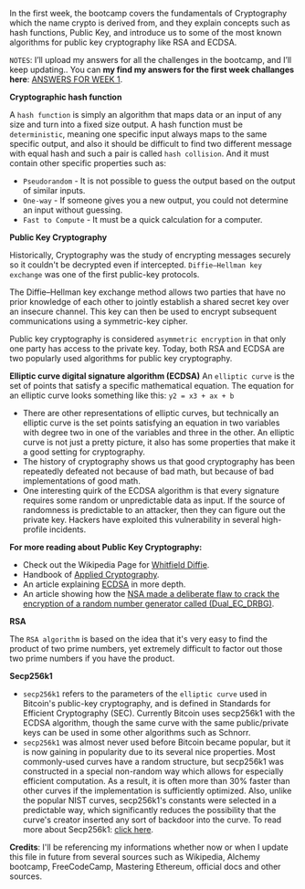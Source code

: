 In the first week, the bootcamp covers the fundamentals of Cryptography which the name crypto is derived from, and they explain concepts such as hash functions, Public Key, and introduce us to some of the most known algorithms for public key cryptography like RSA and ECDSA. 


`NOTES`: I’ll upload my answers for all the challenges in the bootcamp, and I’ll keep updating..
You can **my find my answers for the first week challanges here**: [ANSWERS FOR WEEK 1](https://github.com/Akardy/Alchemy-ETH-Bootcamp/tree/main/Week%201%20-%20Blockchain%20Cryptography).


**Cryptographic hash function**

A `hash function` is simply an algorithm that maps data or an input of any size and turn into a fixed size output.
A hash function must be `deterministic`, meaning one specific input always maps to the same specific output, and also it should be difficult to find two different message with equal hash and such a pair is called `hash collision`.
And it must contain other specific properties such as:

-  `Pseudorandom` - It is not possible to guess the output based on the output of similar inputs.
-  `One-way` - If someone gives you a new output, you could not determine an input without guessing.
- `Fast to Compute` - It must be a quick calculation for a computer.

**Public Key Cryptography**

Historically, Cryptography was the study of encrypting messages securely so it couldn't be decrypted even if intercepted. `Diffie–Hellman key exchange` was one of the first public-key protocols.

The Diffie–Hellman key exchange method allows two parties that have no prior knowledge of each other to jointly establish a shared secret key over an insecure channel. This key can then be used to encrypt subsequent communications using a symmetric-key cipher.

Public key cryptography is considered `asymmetric encryption` in that only one party has access to the private key.
Today, both RSA and ECDSA are two popularly used algorithms for public key cryptography.

**Elliptic curve digital signature algorithm (ECDSA)**
An `elliptic curve` is the set of points that satisfy a specific mathematical equation. The equation for an elliptic curve looks something like this:
                   ```y2 = x3 + ax + b```
- There are other representations of elliptic curves, but technically an elliptic curve is the set points satisfying an equation in two variables with degree two in one of the variables and three in the other. An elliptic curve is not just a pretty picture, it also has some properties that make it a good setting for cryptography.
- The history of cryptography shows us that good cryptography has been repeatedly defeated not because of bad math, but because of bad implementations of good math.
- One interesting quirk of the ECDSA algorithm is that every signature requires some random or unpredictable data as input. If the source of randomness is predictable to an attacker, then they can figure out the private key. Hackers have exploited this vulnerability in several high-profile incidents.

**For more reading about Public Key Cryptography:**
- Check out the Wikipedia Page for [Whitfield Diffie](https://en.wikipedia.org/wiki/Whitfield_Diffie).
- Handbook of [Applied Cryptography](https://cacr.uwaterloo.ca/hac/).
- An article explaining [ECDSA](https://blog.cloudflare.com/a-relatively-easy-to-understand-primer-on-elliptic-curve-cryptography/) in more depth.
- An article showing how the [NSA made a deliberate flaw to crack the encryption of a random number generator called (Dual_EC_DRBG)](https://www.reuters.com/article/us-usa-security-nsa-rsa/exclusive-nsa-infiltrated-rsa-security-more-deeply-than-thought-study-idUSBREA2U0TY20140331).

**RSA**

The `RSA algorithm` is based on the idea that it's very easy to find the product of two prime numbers, yet extremely difficult to factor out those two prime numbers if you have the product.


**Secp256k1**
- `secp256k1` refers to the parameters of the `elliptic curve` used in Bitcoin's public-key cryptography, and is defined in Standards for Efficient Cryptography (SEC). Currently Bitcoin uses secp256k1 with the ECDSA algorithm, though the same curve with the same public/private keys can be used in some other algorithms such as Schnorr.
- `secp256k1` was almost never used before Bitcoin became popular, but it is now gaining in popularity due to its several nice properties. Most commonly-used curves have a random structure, but secp256k1 was constructed in a special non-random way which allows for especially efficient computation. As a result, it is often more than 30% faster than other curves if the implementation is sufficiently optimized. Also, unlike the popular NIST curves, secp256k1's constants were selected in a predictable way, which significantly reduces the possibility that the curve's creator inserted any sort of backdoor into the curve.
To read more about Secp256k1: [click here](https://en.bitcoin.it/wiki/Secp256k1).



**Credits**: I'll be referencing my informations whether now or when I update this file in future from several sources such as Wikipedia, Alchemy bootcamp, FreeCodeCamp, Mastering Ethereum, official docs and other sources.
